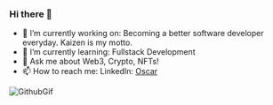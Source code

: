 ### Hi there 👋

<!--
**oscy7/oscy7** is a ✨ _special_ ✨ repository because its `README.md` (this file) appears on your GitHub profile.

Here are some ideas to get you started: -->

- 🔭 I’m currently working on: Becoming a better software developer everyday. Kaizen is my motto. 
- 🌱 I’m currently learning: Fullstack Development
- 💬 Ask me about Web3, Crypto, NFTs!
- 📫 How to reach me: LinkedIn: [Oscar](https://www.linkedin.com/in/oscarhernandez07/)

![GithubGif](https://user-images.githubusercontent.com/68617120/153996223-82e22597-e653-4af3-af5c-f13ace7ca44e.gif)
